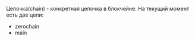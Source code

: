 Цепочка(chain) - конкретная цепочка в блокчейне. 
На текущий момент есть две цепи:
- zerochain
- main